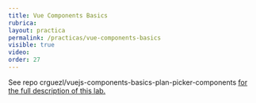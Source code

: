 ```yaml
---
title: Vue Components Basics
rubrica: 
layout: practica
permalink: /practicas/vue-components-basics
visible: true
video: 
order: 27
--- 
```


See repo crguezl/vuejs-components-basics-plan-picker-components <a href="https://github.com/crguezl/vuejs-components-basics-plan-picker-component" target="_blank">for the full description of this lab.
